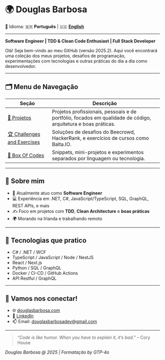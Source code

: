 # 🌍 Douglas Barbosa

📄 Idioma: 
🇧🇷 **Português** | 
🇺🇸 **[English](./README.md)**

---

**Software Engineer | TDD & Clean Code Enthusiast | Full Stack Developer**

Olá! Seja bem-vindo ao meu GitHub (versão 2025.2). Aqui você encontrará uma coleção dos meus projetos, desafios de programação, experimentações com tecnologias e outras práticas do dia a dia como desenvolvedor.

---

## 🗂️ Menu de Navegação

| Seção | Descrição |
|-------|-----------|
| [📁 Projetos](https://github.com/douglassbarbosa/projects) | Projetos profissionais, pessoais e de portfólio, focados em qualidade de código, arquitetura e boas práticas. |
| [🏆 Challenges and Exercises](https://github.com/douglassbarbosa/ChallengesAndExercises) | Soluções de desafios do Beecrowd, HackerRank, e exercícios de cursos como Balta.IO. |
| [🧰 Box Of Codes](https://github.com/douglassbarbosa/BoxOfCodes) | Snippets, mini-projetos e experimentos separados por linguagem ou tecnologia. |

---

## 📌 Sobre mim

- 💼 Atualmente atuo como **Software Engineer**
- 💻 Experiência em .NET, C#, JavaScript/TypeScript, SQL, GraphQL, REST APIs, e mais
- ✍️ Foco em projetos com **TDD**, **Clean Architecture** e **boas práticas**
- 🌍 Morando na Irlanda e trabalhando remoto

---

## 🧩 Tecnologias que pratico

- C# / .NET / WCF
- TypeScript / JavaScript / Node / NestJS
- React / Next.js
- Python / SQL / GraphQL
- Docker / CI-CD / GitHub Actions
- API Restful / GraphQL

---

## 🤝 Vamos nos conectar!

- 🌐 [douglasbarbosa.com](https://www.douglasbarbosa.com)
- 💼 [LinkedIn](https://www.linkedin.com/in/douglasbarbosadev)
- 📫 Email: douglasbarbosadev@gmail.com

---

> _“Code is like humor. When you have to explain it, it’s bad.”_ – Cory House

_Douglas Barbosa @ 2025 | Formatação by GTP-4o_
